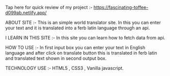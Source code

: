 Tap here for quick review of my project :- https://fascinating-toffee-d099ab.netlify.app/


ABOUT SITE :- This is an simple world translator site. In this you can enter your text and it is translated into a ferb latin language through an api.

I LEARN IN THIS SITE :- In this site you can learn how to fetch data from api.

HOW TO USE :- In first input box you can enter your text in English language and after click on translate button this is translated in ferb latin and translated text shown in second output box.

TECHNOLOGY USE :- HTML5 , CSS3 , Vanilla javascript.

